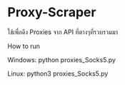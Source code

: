 # Proxy-Scraper
ใช้เพื่อดึง Proxies จาก API ที่ตางๆที่รวบรวมมา

How to run 

Windows:
python proxies_Socks5.py

Linux:
python3 proxies_Socks5.py
